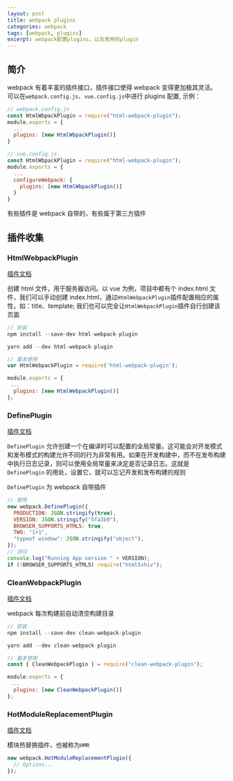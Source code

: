 ```yaml
---
layout: post
title: webpack plugins
categories: webpack
tags: [webpack, plugins]
excerpt: webpack配置plugins，以及常用的plugin
---
```


## 简介

webpack 有着丰富的插件接口，插件接口使得 webpack 变得更加极其灵活。  
可以在`webpack.config.js`、`vue.config.js`中进行 plugins 配置, 示例：

```js
// webpack.config.js
const HtmlWbpackPlugin = require("html-webpack-plugin");
module.exports = {
  ...
  plugins: [new HtmlWbpackPlugin()]
}
```

```js
// vue.config.js
const HtmlWbpackPlugin = require("html-webpack-plugin");
module.exports = {
  ...
  configureWebpack: {
    plugins: [new HtmlWbpackPlugin()]
  }
}
```

有些插件是 webpack 自带的，有些属于第三方插件

## 插件收集

### HtmlWebpackPlugin

[插件文档](https://github.com/jantimon/html-webpack-plugin#configuration)

创建 html 文件，用于服务器访问。以 vue 为例，项目中都有个 index.html 文件，我们可以手动创建 index.html，通过`HtmlWebpackPlugin`插件配置相应的属性，如：title、template; 我们也可以完全让`HtmlWebpackPlugin`插件自行创建该页面

```js
// 安装
npm install --save-dev html-webpack-plugin

yarn add --dev html-webpack-plugin

// 基本使用
var HtmlWebpackPlugin = require('html-webpack-plugin');

module.exports = {
 ...
  plugins: [new HtmlWebpackPlugin()]
};
```

### DefinePlugin

[插件文档](https://www.webpackjs.com/plugins/define-plugin/)

`DefinePlugin` 允许创建一个在编译时可以配置的全局常量。这可能会对开发模式和发布模式的构建允许不同的行为非常有用。如果在开发构建中，而不在发布构建中执行日志记录，则可以使用全局常量来决定是否记录日志。这就是 `DefinePlugin` 的用处，设置它，就可以忘记开发和发布构建的规则

`DefinePlugin` 为 webpack 自带插件

```js
// 使用
new webpack.DefinePlugin({
  PRODUCTION: JSON.stringify(true),
  VERSION: JSON.stringify("5fa3b9"),
  BROWSER_SUPPORTS_HTML5: true,
  TWO: "1+1",
  "typeof window": JSON.stringify("object"),
});
// 访问
console.log("Running App version " + VERSION);
if (!BROWSER_SUPPORTS_HTML5) require("html5shiv");
```

### CleanWebpackPlugin

[插件文档](https://github.com/johnagan/clean-webpack-plugin)

webpack 每次构建前自动清空构建目录

```js
// 安装
npm install --save-dev clean-webpack-plugin

yarn add --dev clean-webpack-plugin

// 基本使用
const { CleanWebpackPlugin } = require("clean-webpack-plugin");

module.exports = {
 ...
  plugins: [new CleanWebpackPlugin()]
};
```

### HotModuleReplacementPlugin

[插件文档](https://www.webpackjs.com/plugins/hot-module-replacement-plugin/)

模块热替换插件，也被称为`HMR`

```js
new webpack.HotModuleReplacementPlugin({
  // Options...
});
```
